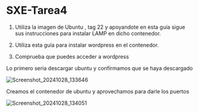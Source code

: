 # SXE-Tarea4

1. Utiliza la imagen de Ubuntu , tag 22 y apoyandote en esta guía sigue sus instrucciones para instalar LAMP en dicho contenedor.

2. Utiliza esta guía para instalar wordpress en el contenedor.

3. Comprueba que puedes acceder a wordpress

Lo primero seria descargar ubuntu y confirmamos que se haya descargado

![Screenshot_20241028_133646](https://github.com/user-attachments/assets/3e6b3985-e9d7-4210-a5f3-4890034a4804)

Creamos el contenedor de ubuntu y aprovechamos para darle los puertos 

![Screenshot_20241028_134051](https://github.com/user-attachments/assets/5beead2b-52af-4638-8cdc-72a1915dacb7)
